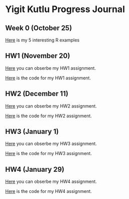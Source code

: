 # Yigit Kutlu Progress Journal

## Week 0 (October 25)

[Here](files\example_homework_0.html) is my 5 interesting R examples


## HW1 (November 20)

[Here](files\YigitKutlu-HW1.html) you can obserbe my HW1 assignment.

[Here](files\YigitKutlu-HW1.ipynb) is the code for my HW1 assignment.


## HW2 (December 11)

[Here](files\YigitKutlu-HW2.html) you can obserbe my HW2 assignment.

[Here](files\YigitKutlu-HW2.ipynb) is the code for my HW2 assignment.

## HW3 (January 1)

[Here](files\YigitKutlu-HW3.html) you can obserbe my HW3 assignment.

[Here](files\YigitKutlu-HW3.ipynb) is the code for my HW3 assignment.

## HW4 (January 29)

[Here](files\YigitKutlu-HW4.html) you can obserbe my HW4 assignment.

[Here](files\YigitKutlu-HW4.ipynb) is the code for my HW4 assignment.